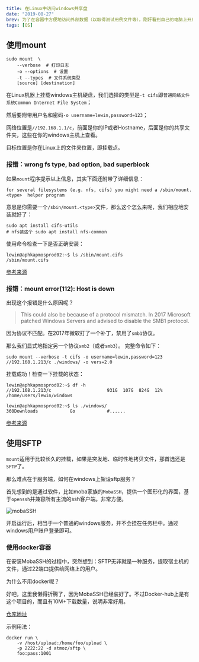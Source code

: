 ```yaml lw-blog-meta
title: 在Linux中访问windows共享盘
date: "2019-08-27"
brev: 为了在容器中方便地访问外部数据（以取得测试用例文件等），刚好看到自己的电脑上开启了共享，那就看一下如何在Linux中使用吧。
tags: [OS]
```


## 使用mount

```shell-session
sudo mount  \
    --verbose  # 打印日志
    -o --options  # 设置
    -t --types  # 文件系统类型
    [source] [destination]
```

在Linux机器上挂载windows主机硬盘，我们选择的类型是`-t cifs`即`普通网络文件系统Common Internet File System`；

然后要附带用户名和密码`-o username=lewin,password=123`；

网络位置是`//192.168.1.1/c`，前面是你的IP或者Hostname，后面是你的共享文件夹，这些在你的windows主机上查看。

目标位置是你在Linux上的文件夹位置，即挂载点。

### 报错：wrong fs type, bad option, bad superblock

如果`mount`程序提示以上信息，其实下面还附带了详细信息：

```text
for several filesystems (e.g. nfs, cifs) you might need a /sbin/mount.<type>  helper program
```

意思是你需要一个`/sbin/mount.<type>`文件，那么这个怎么来呢，我们相应地安装就好了：

```shell-session
sudo apt install cifs-utils
# nfs装这个 sudo apt install nfs-common
```

使用命令检查一下是否正确安装：

```shell-session
lewin@aphkapmosprod02:~$ ls /sbin/mount.cifs
/sbin/mount.cifs
```

[参考来源](https://askubuntu.com/questions/525243/why-do-i-get-wrong-fs-type-bad-option-bad-superblock-error)

### 报错：mount error(112): Host is down

出现这个报错是什么原因呢？

> This could also be because of a protocol mismatch. In 2017 Microsoft patched Windows Servers and advised to disable the SMB1 protocol.

因为协议不匹配。在2017年微软打了一个补丁，禁用了`smb1`协议。

那么我们显式地指定另一个协议`smb2`（或者`smb3`）。
完整命令如下：

```shell-session
sudo mount --verbose -t cifs -o username=lewin,password=123 //192.168.1.213/c ./windows/ -o vers=2.0
```

挂载成功！检查一下挂载的状态：

```shell-session
lewin@aphkapmosprod02:~$ df -h
//192.168.1.213/c                     931G  107G  824G  12% /home/users/lewin/windows

lewin@aphkapmosprod02:~$ ls ./windows/
360Downloads            Go            #......
```

[参考来源](https://serverfault.com/questions/414074/mount-cifs-host-is-down)

## 使用SFTP

`mount`适用于比较长久的挂载，如果是突发地、临时性地拷贝文件，那首选还是`SFTP`了。

那么难点在于服务端，如何在windows上架设sftp服务？

首先想到的是通过软件，比如moba家族的`MobaSSH`，提供一个图形化的界面，基于`openssh`并兼容所有主流的ssh客户端。非常方便。

![mobaSSH](../../../tech-blog-pic/2019/2019-08-27-mobassh.png)

开启运行后，相当于一个普通的windows服务，并不会挂在任务栏中。通过windows用户账户登录即可。

### 使用docker容器

在安装MobaSSH的过程中，突然想到：SFTP无非就是一种服务，提取宿主机的文件，通过22端口提供给网络上的用户。

为什么不用docker呢？

好吧，这里我懒得折腾了，因为MobaSSH已经装好了。不过Docker-hub上是有这个项目的，而且有10M+下载数量，说明非常好用。

[仓库地址](https://hub.docker.com/r/atmoz/sftp)

示例用法：

```shell-session
docker run \
    -v /host/upload:/home/foo/upload \
    -p 2222:22 -d atmoz/sftp \
    foo:pass:1001
```
